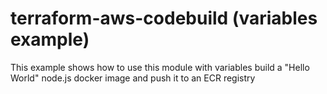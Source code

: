# terraform-aws-codebuild (variables example)
This example shows how to use this module with variables build a "Hello World" node.js docker image and push it to an ECR registry
